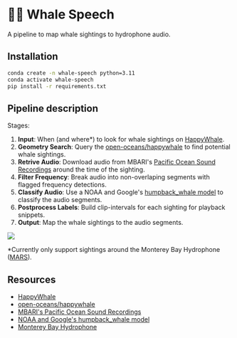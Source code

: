 # 📣🐋 Whale Speech 
A pipeline to map whale sightings to hydrophone audio.
## Installation
```bash
conda create -n whale-speech python=3.11
conda activate whale-speech
pip install -r requirements.txt
```

## Pipeline description

Stages:
1. **Input**: When (and where*) to look for whale sightings on [HappyWhale](https://happywhale.com/).
2. **Geometry Search**: Query the [open-oceans/happywhale](https://github.com/open-oceans/happywhale) to find potential whale sightings. 
3. **Retrive Audio**: Download audio from MBARI's [Pacific Ocean Sound Recordings](https://registry.opendata.aws/pacific-sound/) around the time of the sighting. 
4. **Filter Frequency**: Break audio into non-overlaping segments with flagged frequency detections. 
5. **Classify Audio**: Use a NOAA and Google's [humpback_whale model](https://tfhub.dev/google/humpback_whale/1) to classify the audio segments.
6. **Postprocess Labels**: Build clip-intervals for each sighting for playback snippets.
7. **Output**: Map the whale sightings to the audio segments.


[![](https://mermaid.ink/img/pako:eNpVkNtOwzAMhl8l8lWRumnrzrlA2qkbEhKIcQXdRUjdNaJNSg5AmfbuZF2FmK_8-_ud2D4CVykChaxQXzxn2pLnVSKJj_lrxmjGOpwVKFOmyZ2snDV70unckkWwQVWi1TXZIdM8v2mbGroMnjwSn0jmLhWqZYsLu4hlI9ZBLAqLmsQaPxxKXrfedYPjYFkwY0RWXz0UN3ATPCpjK604GkPu2RsWpjVsGsO2XSATJicPzvrp9_8n2Z4FhFCiLplI_RGO50oCNscSE6A-9Xu_J5DIk_cxZ9Wulhyo1Q5D0ModcvA_FMYrV6XM4kqwg2blX7Vi8kWpKw30CN9AB72o259G_el4NJsNo8F4EEINtHcK4afp6HVnl5hEo2g0GU4np1-Ax4B-?type=png)](https://mermaid.live/edit#pako:eNpVkNtOwzAMhl8l8lWRumnrzrlA2qkbEhKIcQXdRUjdNaJNSg5AmfbuZF2FmK_8-_ud2D4CVykChaxQXzxn2pLnVSKJj_lrxmjGOpwVKFOmyZ2snDV70unckkWwQVWi1TXZIdM8v2mbGroMnjwSn0jmLhWqZYsLu4hlI9ZBLAqLmsQaPxxKXrfedYPjYFkwY0RWXz0UN3ATPCpjK604GkPu2RsWpjVsGsO2XSATJicPzvrp9_8n2Z4FhFCiLplI_RGO50oCNscSE6A-9Xu_J5DIk_cxZ9Wulhyo1Q5D0ModcvA_FMYrV6XM4kqwg2blX7Vi8kWpKw30CN9AB72o259G_el4NJsNo8F4EEINtHcK4afp6HVnl5hEo2g0GU4np1-Ax4B-)





*Currently only support sightings around the Monterey Bay Hydrophone ([MARS](https://www.mbari.org/technology/monterey-accelerated-research-system-mars/)).

## Resources 
- [HappyWhale](https://happywhale.com/)
- [open-oceans/happywhale](https://github.com/open-oceans/happywhale)
- [MBARI's Pacific Ocean Sound Recordings](https://registry.opendata.aws/pacific-sound/)
- [NOAA and Google's humpback_whale model](https://tfhub.dev/google/humpback_whale/1)
- [Monterey Bay Hydrophone](https://www.mbari.org/technology/monterey-accelerated-research-system-mars/)
